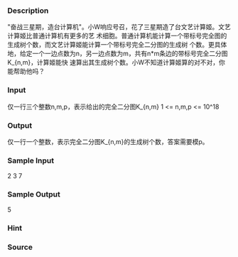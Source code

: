 
### Description
"奋战三星期，造台计算机"。小W响应号召，花了三星期造了台文艺计算姬。文艺计算姬比普通计算机有更多的艺
术细胞。普通计算机能计算一个带标号完全图的生成树个数，而文艺计算姬能计算一个带标号完全二分图的生成树
个数。更具体地，给定一个一边点数为n，另一边点数为m，共有n*m条边的带标号完全二分图K_{n,m}，计算姬能快
速算出其生成树个数。小W不知道计算姬算的对不对，你能帮助他吗？


### Input
仅一行三个整数n,m,p，表示给出的完全二分图K_{n,m}
1 <= n,m,p <= 10^18


### Output
仅一行一个整数，表示完全二分图K_{n,m}的生成树个数，答案需要模p。


### Sample Input
2 3 7
### Sample Output
5
### Hint

### Source
